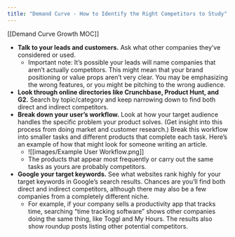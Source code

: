 ```yaml
---
title: "Demand Curve - How to Identify the Right Competitors to Study"
---
```

[[Demand Curve Growth MOC]]

- **Talk to your leads and customers.** Ask what other companies they’ve considered or used.
    - Important note: It’s possible your leads will name companies that aren’t actually competitors. This might mean that your brand positioning or value props aren’t very clear. You may be emphasizing the wrong features, or you might be pitching to the wrong audience.
-  **Look through online directories like Crunchbase, Product Hunt, and G2.** Search by topic/category and keep narrowing down to find both direct and indirect competitors. 
-   **Break down your user’s workflow.** Look at how your target audience handles the specific problem your product solves. (Get insight into this process from doing market and customer research.) Break this workflow into smaller tasks and different products that complete each task. Here’s an example of how that might look for someone writing an article.
	- ![[images/Example User Workflow.png]]
	- The products that appear most frequently or carry out the same tasks as yours are probably competitors.
- **Google your target keywords.** See what websites rank highly for your target keywords in Google’s search results. Chances are you’ll find both direct and indirect competitors, although there may also be a few companies from a completely different niche.
	- For example, if your company sells a productivity app that tracks time, searching “time tracking software” shows other companies doing the same thing, like Toggl and My Hours. The results also show roundup posts listing other potential competitors.